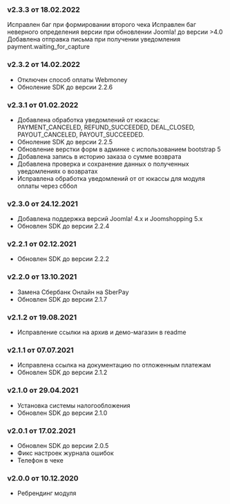### v2.3.3 от 18.02.2022
Исправлен баг при формировании второго чека
Исправлен баг неверного определения версии при обновлении Joomla! до версии >4.0
Добавлена отправка письма при получении уведомления payment.waiting_for_capture

### v2.3.2 от 14.02.2022
* Отключен способ оплаты Webmoney
* Обноление SDK до версии 2.2.6

### v2.3.1 от 01.02.2022
* Добавлена обработка уведомлений от юкассы: PAYMENT_CANCELED, REFUND_SUCCEEDED, DEAL_CLOSED, PAYOUT_CANCELED,
PAYOUT_SUCCEEDED.
* Обноление SDK до версии 2.2.5
* Обновление верстки форм в админке с использованием bootstrap 5
* Добавлена запись в историю заказа о сумме возврата
* Добавлена проверка и сохранение данных о полученных уведомлениях о возвратах
* Исправлена обработка уведомлений от от юкассы для модуля оплаты через сббол

### v2.3.0 от 24.12.2021
* Добавлена поддержка версий Joomla! 4.x и Joomshopping 5.x
* Обновлен SDK до версии 2.2.4

### v2.2.1 от 02.12.2021
* Обновлен SDK до версии 2.2.2

### v2.2.0 от 13.10.2021
* Замена Сбербанк Онлайн на SberPay
* Обновлен SDK до версии 2.1.7

### v2.1.2 от 19.08.2021
* Исправление ссылки на архив и демо-магазин в readme

### v2.1.1 от 07.07.2021
* Исправлена ссылка на документацию по отложенным платежам
* Обновлен SDK до версии 2.1.2

### v2.1.0 от 29.04.2021
* Установка системы налогообложения
* Обновлен SDK до версии 2.1.0

### v2.0.1 от 17.02.2021
* Обновлен SDK до версии 2.0.5
* Фикс настроек журнала ошибок
* Телефон в чеке

### v2.0.0 от 10.12.2020
* Ребрендинг модуля
